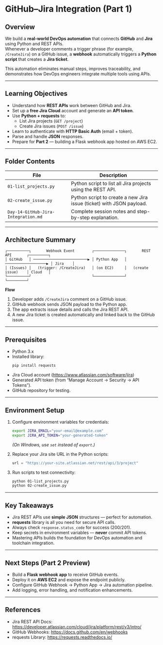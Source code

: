 # GitHub–Jira Integration (Part 1)

## Overview

We build a **real-world DevOps automation** that connects **GitHub** and **Jira** using Python and REST APIs.  
Whenever a developer comments a trigger phrase (for example, `/CreateJira`) on a GitHub issue, a **webhook** automatically triggers a **Python script** that creates a **Jira ticket**.  

This automation eliminates manual steps, improves traceability, and demonstrates how DevOps engineers integrate multiple tools using APIs.

---

## Learning Objectives

- Understand how **REST APIs** work between GitHub and Jira.  
- Set up a **free Jira Cloud** account and generate an **API token**.  
- Use **Python + requests** to:
  - List Jira projects (`GET /project`)
  - Create Jira issues (`POST /issue`)
- Learn to authenticate with **HTTP Basic Auth** (email + token).  
- Parse and handle **JSON** responses.  
- Prepare for **Part 2** — building a Flask webhook app hosted on AWS EC2.

---

## Folder Contents

| File | Description |
|------|--------------|
| `01-list_projects.py` | Python script to list all Jira projects using the REST API. |
| `02-create_issue.py` | Python script to create a new Jira issue (ticket) with JSON payload. |
| `Day-14-GitHub-Jira-Integration.md` | Complete session notes and step-by-step explanation. |

---

## Architecture Summary

```
┌──────────┐       Webhook Event        ┌──────────────┐       REST API       ┌─────────┐
│ GitHub   │ ─────────────────────────▶ │ Python App   │ ───────────────────▶ │ Jira    │
│ (Issues) │   (trigger: /CreateJira)   │ (on EC2)     │   (create issue)    │ Cloud   │
└──────────┘                            └──────────────┘                     └─────────┘
```

**Flow**
1. Developer adds `/CreateJira` comment on a GitHub issue.  
2. GitHub webhook sends JSON payload to the Python app.  
3. The app extracts issue details and calls the Jira REST API.  
4. A new Jira ticket is created automatically and linked back to the GitHub issue.

---

## Prerequisites

- Python 3.x  
- Installed library:  
  ```bash
  pip install requests
  ```
- Jira Cloud account (<https://www.atlassian.com/software/jira>)  
- Generated API token (from “Manage Account → Security → API Tokens”).  
- GitHub repository for testing.  

---

## Environment Setup

1. Configure environment variables for credentials:
   ```bash
   export JIRA_EMAIL="your-email@example.com"
   export JIRA_API_TOKEN="your-generated-token"
   ```
   *(On Windows, use `set` instead of `export`.)*

2. Replace your Jira site URL in the Python scripts:
   ```python
   url = "https://your-site.atlassian.net/rest/api/3/project"
   ```

3. Run scripts to test connectivity:
   ```bash
   python 01-list_projects.py
   python 02-create_issue.py
   ```

---

## Key Takeaways

- Jira REST APIs use **simple JSON** structures — perfect for automation.  
- **requests** library is all you need for secure API calls.  
- Always check `response.status_code` for success (200/201).  
- Keep secrets in environment variables — **never** commit API tokens.  
- Mastering APIs builds the foundation for DevOps automation and toolchain integration.

---

## Next Steps (Part 2 Preview)

- Build a **Flask webhook app** to receive GitHub events.  
- Deploy it on **AWS EC2** and expose the endpoint publicly.  
- Configure GitHub Webhook → Python App → Jira automation pipeline.  
- Add logging, error handling, and notification enhancements.

---

## References

- Jira REST API Docs: <https://developer.atlassian.com/cloud/jira/platform/rest/v3/intro/>  
- GitHub Webhooks: <https://docs.github.com/en/webhooks>  
- requests Library: <https://requests.readthedocs.io/>